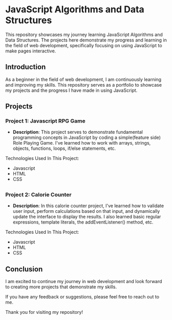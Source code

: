 # JavaScript Algorithms and Data Structures

This repository showcases my journey learning JavaScript Algorithms and Data Structures. The projects here demonstrate my progress and learning in the field of web development, specifically focusing on using JavaScript to make pages interactive.

## Introduction

As a beginner in the field of web development, I am continuously learning and improving my skills. This repository serves as a portfolio to showcase my projects and the progress I have made in using JavaScript.

## Projects

### Project 1: Javascript RPG Game

- **Description**: This project serves to demonstrate fundamental programming concepts in JavaScript by coding a simple(feature side) Role Playing Game. I've learned how to work with arrays, strings, objects, functions, loops, if/else statements, etc.

Technologies Used In This Project:
- Javascript
- HTML
- CSS
##

### Project 2: Calorie Counter

- **Description**: In this calorie counter project, I've learned how to validate user input, perform calculations based on that input, and dynamically update the interface to display the results. I also learned basic regular expressions, template literals, the addEventListener() method, etc.

Technologies Used In This Project:
- Javascript
- HTML
- CSS
##













## Conclusion

I am excited to continue my journey in web development and look forward to creating more projects that demonstrate my skills.

If you have any feedback or suggestions, please feel free to reach out to me.

Thank you for visiting my repository!

